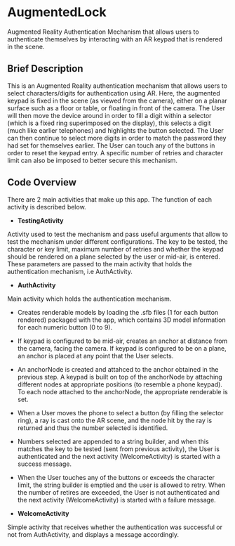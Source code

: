 # AugmentedLock

Augmented Reality Authentication Mechanism that allows users to authenticate themselves by interacting with an AR keypad that is rendered in the scene.

## Brief Description
This is an Augmented Reality authentication mechanism that allows users to select characters/digits for authentication using AR. Here, the augmented keypad is fixed in the scene (as viewed from the camera), either on a planar surface such as a floor or table, or floating in front of the camera. The User will then move the device around in order to fill a digit within a selector (which is a fixed ring superimposed on the display), this selects a digit (much like earlier telephones) and highlights the button selected. The User can then continue to select more digits in order to match the password they had set for themselves earlier. The User can touch any of the buttons in order to reset the keypad entry. A specific number of retries and character limit can also be imposed to better secure this mechanism.

## Code Overview

There are 2 main activities that make up this app. The function of each activity is described below.

* **TestingActivity**

Activity used to test the mechanism and pass useful arguments that allow to test the mechanism under different configurations. The key to be tested, the character or key limit, maximum number of retries and whether the keypad should be rendered on a plane selected by the user or mid-air, is entered. These parameters are passed to the main activity that holds the authentication mechanism, i.e AuthActivity.

* **AuthActivity**

Main activity which holds the authentication mechanism. 

* Creates renderable models by loading the .sfb files (1 for each button rendered) packaged with the app, which contains 3D model information for each numeric button (0 to 9). 

* If keypad is configured to be mid-air, creates an anchor at distance from the camera, facing the camera. If keypad is configured to be on a plane, an anchor is placed at any point that the User selects. 

* An anchorNode is created and attahced to the anchor obtained in the previous step. A keypad is built on top of the anchorNode by attaching different nodes at appropriate positions (to resemble a phone keypad). To each node attached to the anchorNode, the appropriate renderable is set. 

* When a User moves the phone to select a button (by filling the selector ring), a ray is cast onto the AR scene, and the node hit by the ray is returned and thus the number selected is identified. 

* Numbers selected are appended to a string builder, and when this matches the key to be tested (sent from previous activity), the User is authenticated and the next activity (WelcomeActivity) is started with a success message. 

* When the User touches any of the buttons or exceeds the character limit, the string builder is emptied and the user is allowed to retry. When the number of retires are exceeded, the User is not authenticated and the next activity (WelcomeActivity) is started with a failure message.

* **WelcomeActivity**

Simple activity that receives whether the authentication was successful or not from AuthActivity, and displays a message accordingly.
